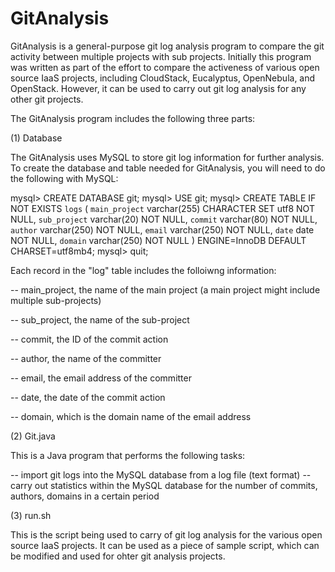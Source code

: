 GitAnalysis
===========

GitAnalysis is a general-purpose git log analysis program to compare the git activity between multiple projects with sub projects. Initially this program was written as part of the effort to compare the activeness of various open source IaaS projects, including CloudStack, Eucalyptus, OpenNebula, and OpenStack. However, it can be used to carry out git log analysis for any other git projects.

The GitAnalysis program includes the following three parts:

(1) Database

The GitAnalysis uses MySQL to store git log information for further analysis. To create the database and table needed for GitAnalysis, you will need to do the following with MySQL:

mysql> CREATE DATABASE git;
mysql> USE git;
mysql> CREATE TABLE IF NOT EXISTS `logs` (
  `main_project` varchar(255) CHARACTER SET utf8 NOT NULL,
  `sub_project` varchar(20) NOT NULL,
  `commit` varchar(80) NOT NULL,
  `author` varchar(250) NOT NULL,
  `email` varchar(250) NOT NULL,
  `date` date NOT NULL,
  `domain` varchar(250) NOT NULL
) ENGINE=InnoDB DEFAULT CHARSET=utf8mb4;
mysql> quit;

Each record in the "log" table includes the folloiwng information:

  -- main_project, the name of the main project (a main project might include multiple sub-projects)
  
  -- sub_project, the name of the sub-project
  
  -- commit, the ID of the commit action
  
  -- author, the name of the committer
  
  -- email, the email address of the committer
  
  -- date, the date of the commit action
  
  -- domain, which is the domain name of the email address
  
(2) Git.java

This is a Java program that performs the following tasks:

  -- import git logs into the MySQL database from a log file (text format)
  -- carry out statistics within the MySQL database for the number of commits, authors, domains in a certain period

(3) run.sh

This is the script being used to carry of git log analysis for the various open source IaaS projects. It can be used as a piece of sample script, which can be modified and used for ohter git analysis projects.



